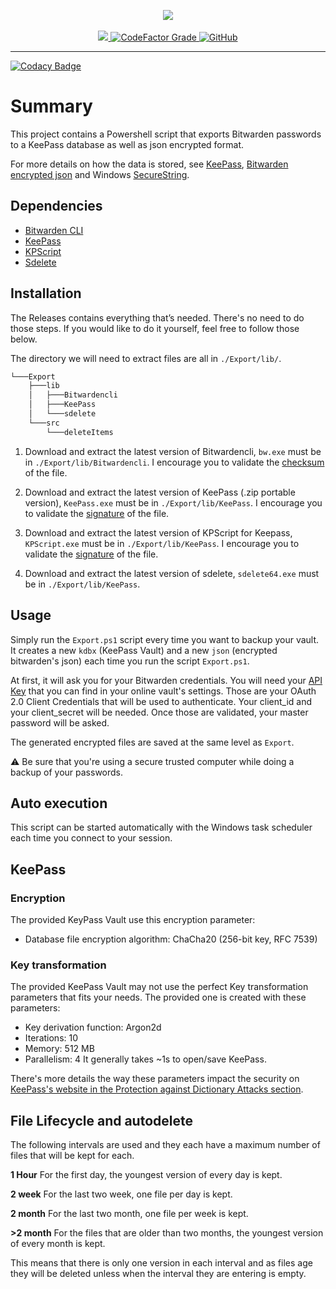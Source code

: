 <p align="center">
    <img src="../assets/logo.png" />
    <br/><br/>
    <a href="https://github.com/kevinstsauveur/bitwardenbackup/releases/latest">
        <img src="https://img.shields.io/github/v/release/kevinstsauveur/bitwardenbackup.svg" />
    </a>
    <a href="https://www.codefactor.io/repository/github/kevinstsauveur/bitwardenbackup/overview/main">
        <img alt="CodeFactor Grade" src="https://img.shields.io/codefactor/grade/github/kevinstsauveur/bitwardenbackup">
    </a>
    <a href="https://github.com/kevinstsauveur/BitwardenBackup/blob/main/LICENSE">
        <img alt="GitHub" src="https://img.shields.io/github/license/kevinstsauveur/bitwardenbackup?color=orange">
    </a>
</p>

---

[![Codacy Badge](https://api.codacy.com/project/badge/Grade/d0b0f3a743624181822f90e57f1d68bf)](https://app.codacy.com/gh/kevinstsauveur/BitwardenBackup?utm_source=github.com&utm_medium=referral&utm_content=kevinstsauveur/BitwardenBackup&utm_campaign=Badge_Grade_Settings)


# Summary

This project contains a Powershell script that exports Bitwarden passwords to a KeePass database as well as json encrypted format.

For more details on how the data is stored, see [KeePass](https://keepass.info/), [Bitwarden encrypted json](https://bitwarden.com/help/article/encrypted-export/) and Windows [SecureString](https://docs.microsoft.com/en-us/dotnet/api/system.security.securestring?view=net-5.0).

## Dependencies
* [Bitwarden CLI](https://bitwarden.com/help/article/cli/#download--install)
* [KeePass](https://keepass.info/download.html)
* [KPScript](https://keepass.info/plugins.html)
* [Sdelete](https://docs.microsoft.com/en-us/sysinternals/downloads/sdelete)

## Installation

The Releases contains everything that’s needed. There's no need to do those steps. If you would like to do it yourself, feel free to follow those below.

The directory we will need to extract files are all in `./Export/lib/`.

```bash
└───Export
    ├───lib
    │   ├───Bitwardencli
    │   ├───KeePass
    │   └───sdelete
    └───src
        └───deleteItems
```


1. Download and extract the latest version of Bitwardencli, `bw.exe` must be in `./Export/lib/Bitwardencli`. I encourage you to validate the [checksum](https://github.com/bitwarden/cli/releases) of the file.

2. Download and extract the latest version of KeePass (.zip portable version), `KeePass.exe` must be in `./Export/lib/KeePass`. I encourage you to validate the [signature](https://keepass.info/integrity.html) of the file.

3. Download and extract the latest version of KPScript for Keepass, `KPScript.exe` must be in `./Export/lib/KeePass`. I encourage you to validate the [signature](https://keepass.info/integrity_etc.html) of the file.

4. Download and extract the latest version of sdelete, `sdelete64.exe` must be in `./Export/lib/KeePass`.


## Usage

Simply run the `Export.ps1` script every time you want to backup your vault. It creates a new `kdbx` (KeePass Vault) and a new `json` (encrypted bitwarden's json) each time you run the script `Export.ps1`.

At first, it will ask you for your Bitwarden credentials. You will need your [API Key](https://bitwarden.com/help/personal-api-key/) that you can find in your online vault's settings. Those are your OAuth 2.0 Client Credentials that will be used to authenticate. Your client_id and your client_secret will be needed. Once those are validated, your master password will be asked.

The generated encrypted files are saved at the same level as `Export`.

:warning: Be sure that you're using a secure trusted computer while doing a backup of your passwords.

## Auto execution
This script can be started automatically with the Windows task scheduler each time you connect to your session.

## KeePass

### Encryption
The provided KeyPass Vault use this encryption parameter:
* Database file encryption algorithm: ChaCha20 (256-bit key, RFC 7539)

### Key transformation
The provided KeePass Vault may not use the perfect Key transformation parameters that fits your needs. The provided one is created with these parameters:
* Key derivation function: Argon2d
* Iterations: 10
* Memory: 512 MB
* Parallelism: 4
It generally takes ~1s to open/save KeePass.

There's more details the way these parameters impact the security on [KeePass's website in the Protection against Dictionary Attacks section](https://keepass.info/help/base/security.html).

## File Lifecycle and autodelete

The following intervals are used and they each have a maximum number of files that will be kept for each.

**1 Hour**
For the first day, the youngest version of every day is kept.

**2 week**
For the last two week, one file per day is kept.

**2 month**
For the last two month, one file per week is kept.

**>2 month**
For the files that are older than two months, the youngest version of every month is kept.

This means that there is only one version in each interval and as files age they will be deleted unless when the interval they are entering is empty.
